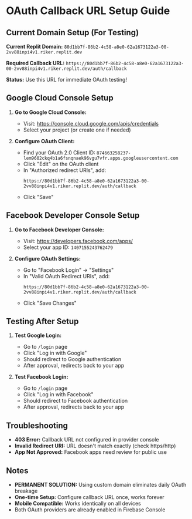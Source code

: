 # OAuth Callback URL Setup Guide

## Current Domain Setup (For Testing)
**Current Replit Domain:** `80d1bb7f-86b2-4c58-a8e0-62a1673122a3-00-2vv88inpi4v1.riker.replit.dev`

**Required Callback URL:** `https://80d1bb7f-86b2-4c58-a8e0-62a1673122a3-00-2vv88inpi4v1.riker.replit.dev/auth/callback`

**Status:** Use this URL for immediate OAuth testing!

## Google Cloud Console Setup

1. **Go to Google Cloud Console:**
   - Visit: https://console.cloud.google.com/apis/credentials
   - Select your project (or create one if needed)

2. **Configure OAuth Client:**
   - Find your OAuth 2.0 Client ID: `874663258237-lem9602ckq4b1a6fsnqnaek96vgu7vfr.apps.googleusercontent.com`
   - Click "Edit" on the OAuth client
   - In "Authorized redirect URIs", add:
     ```
     https://80d1bb7f-86b2-4c58-a8e0-62a1673122a3-00-2vv88inpi4v1.riker.replit.dev/auth/callback
     ```
   - Click "Save"

## Facebook Developer Console Setup

1. **Go to Facebook Developer Console:**
   - Visit: https://developers.facebook.com/apps/
   - Select your app ID: `1407155243762479`

2. **Configure OAuth Settings:**
   - Go to "Facebook Login" → "Settings"
   - In "Valid OAuth Redirect URIs", add:
     ```
     https://80d1bb7f-86b2-4c58-a8e0-62a1673122a3-00-2vv88inpi4v1.riker.replit.dev/auth/callback
     ```
   - Click "Save Changes"

## Testing After Setup

1. **Test Google Login:**
   - Go to `/login` page
   - Click "Log in with Google"
   - Should redirect to Google authentication
   - After approval, redirects back to your app

2. **Test Facebook Login:**
   - Go to `/login` page
   - Click "Log in with Facebook"
   - Should redirect to Facebook authentication
   - After approval, redirects back to your app

## Troubleshooting

- **403 Error:** Callback URL not configured in provider console
- **Invalid Redirect URI:** URL doesn't match exactly (check https/http)
- **App Not Approved:** Facebook apps need review for public use

## Notes

- **PERMANENT SOLUTION:** Using custom domain eliminates daily OAuth breakage
- **One-time Setup:** Configure callback URL once, works forever
- **Mobile Compatible:** Works identically on all devices
- Both OAuth providers are already enabled in Firebase Console